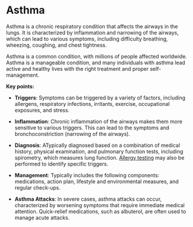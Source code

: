 # Asthma

Asthma is a chronic respiratory condition that affects the airways in the lungs. It is characterized by inflammation and narrowing of the airways, which can lead to various symptoms, including difficulty breathing, wheezing, coughing, and chest tightness.

Asthma is a common condition, with millions of people affected worldwide. Asthma is a manageable condition, and many individuals with asthma lead active and healthy lives with the right treatment and proper self-management.

**Key points:**

* **Triggers**: Symptoms can be triggered by a variety of factors, including allergens, respiratory infections, irritants, exercise, occupational exposures, and stress.

* **Inflammation**: Chronic inflammation of the airways makes them more sensitive to various triggers. This can lead to the symptoms and bronchoconstriction (narrowing of the airways).

* **Diagnosis**: ATypically diagnosed based on a combination of medical history, physical examination, and pulmonary function tests, including spirometry, which measures lung function. [Allergy testing](../allergy-testing/) may also be performed to identify specific triggers.

* **Management**: Typically includes the following components: medications, action plan, lifestyle and environmental measures, and regular check-ups.

* **Asthma Attacks**: In severe cases, asthma attacks can occur, characterized by worsening symptoms that require immediate medical attention. Quick-relief medications, such as albuterol, are often used to manage acute attacks.
